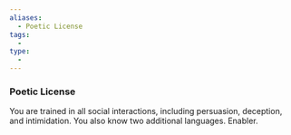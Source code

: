 ```yaml
---
aliases:
  - Poetic License
tags:
  - 
type:
  - 
---
```

### Poetic License

You are trained in all social interactions, including persuasion, deception, and intimidation. You also know two additional languages. Enabler.